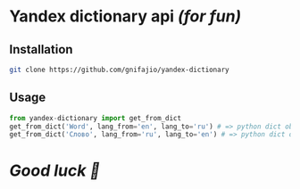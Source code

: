 # __Yandex dictionary api *(for fun)*__

## Installation

```sh
git clone https://github.com/gnifajio/yandex-dictionary
```

## Usage

```python
from yandex-dictionary import get_from_dict
get_from_dict('Word', lang_from='en', lang_to='ru') # => python dict object
get_from_dict('Слово', lang_from='ru', lang_to='en') # => python dict object
```

# __*Good luck 🤞*__

